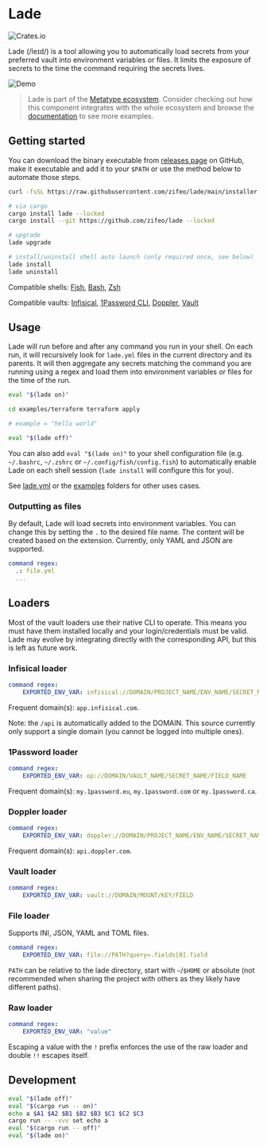 # Lade

![Crates.io](https://img.shields.io/crates/v/lade)

Lade (/leɪd/) is a tool allowing you to automatically load secrets from your
preferred vault into environment variables or files. It limits the exposure of
secrets to the time the command requiring the secrets lives.

![Demo](./examples/demo.gif)

> Lade is part of the
> [Metatype ecosystem](https://github.com/metatypedev/metatype). Consider
> checking out how this component integrates with the whole ecosystem and browse
> the
> [documentation](https://metatype.dev?utm_source=github&utm_medium=readme&utm_campaign=lade)
> to see more examples.

## Getting started

You can download the binary executable from
[releases page](https://github.com/zifeo/whiz/releases/) on GitHub, make it
executable and add it to your `$PATH` or use the method below to automate those
steps.

```bash
curl -fsSL https://raw.githubusercontent.com/zifeo/lade/main/installer.sh | bash

# via cargo
cargo install lade --locked 
cargo install --git https://github.com/zifeo/lade --locked

# upgrade
lade upgrade

# install/uninstall shell auto launch (only required once, see below)
lade install
lade uninstall
```

Compatible shells: [Fish](https://fishshell.com),
[Bash](https://www.gnu.org/software/bash/), [Zsh](https://zsh.sourceforge.io)

Compatible vaults: [Infisical](https://infisical.com),
[1Password CLI](https://1password.com/downloads/command-line/),
[Doppler](https://www.doppler.com), [Vault](https://github.com/hashicorp/vault)

## Usage

Lade will run before and after any command you run in your shell. On each run,
it will recursively look for `lade.yml` files in the current directory and its
parents. It will then aggregate any secrets matching the command you are running
using a regex and load them into environment variables or files for the time of
the run.

```bash
eval "$(lade on)"

cd examples/terraform terraform apply

# example = "hello world"

eval "$(lade off)"
```

You can also add `eval "$(lade on)"` to your shell configuration file (e.g.
`~/.bashrc`, `~/.zshrc` or `~/.config/fish/config.fish`) to automatically enable
Lade on each shell session (`lade install` will configure this for you).

See [lade.yml](lade.yml) or the [examples](./examples) folders for other uses
cases.

### Outputting as files

By default, Lade will load secrets into environment variables. You can change
this by setting the `.` to the desired file name. The content will be created
based on the extension. Currently, only YAML and JSON are supported.

```yaml
command regex:
  .: file.yml
  ...
```

## Loaders

Most of the vault loaders use their native CLI to operate. This means you must
have them installed locally and your login/credentials must be valid. Lade may
evolve by integrating directly with the corresponding API, but this is left as
future work.

### Infisical loader

```yaml
command regex:
    EXPORTED_ENV_VAR: infisical://DOMAIN/PROJECT_NAME/ENV_NAME/SECRET_NAME
```

Frequent domain(s): `app.infisical.com`.

Note: the `/api` is automatically added to the DOMAIN. This source currently
only support a single domain (you cannot be logged into multiple ones).

### 1Password loader

```yaml
command regex:
    EXPORTED_ENV_VAR: op://DOMAIN/VAULT_NAME/SECRET_NAME/FIELD_NAME
```

Frequent domain(s): `my.1password.eu`, `my.1password.com` or `my.1password.ca`.

### Doppler loader

```yaml
command regex:
    EXPORTED_ENV_VAR: doppler://DOMAIN/PROJECT_NAME/ENV_NAME/SECRET_NAME
```

Frequent domain(s): `api.doppler.com`.

### Vault loader

```yaml
command regex:
    EXPORTED_ENV_VAR: vault://DOMAIN/MOUNT/KEY/FIELD
```

### File loader

Supports INI, JSON, YAML and TOML files.

```yaml
command regex:
    EXPORTED_ENV_VAR: file://PATH?query=.fields[0].field
```

`PATH` can be relative to the lade directory, start with `~`/`$HOME` or absolute
(not recommended when sharing the project with others as they likely have
different paths).

### Raw loader

```yaml
command regex:
    EXPORTED_ENV_VAR: "value"
```

Escaping a value with the `!` prefix enforces the use of the raw loader and
double `!!` escapes itself.

## Development

```bash
eval "$(lade off)"
eval "$(cargo run -- on)"
echo a $A1 $A2 $B1 $B2 $B3 $C1 $C2 $C3
cargo run -- -vvv set echo a
eval "$(cargo run -- off)"
eval "$(lade on)"
```
